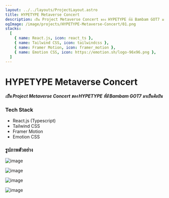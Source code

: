 ```yaml
---
layout: ../../layouts/ProjectLayout.astro
title: HYPETYPE Metaverse Concert
description: เป็น Project Metaverse Concert ของ HYPETYPE ที่มี Bambam GOT7 มาเป็นศิลปิน
ogImage: /image/projects/HYPETYPE-Metaverse-Concert/01.png
stacks:
  [
    { name: React.js, icon: react_ts },
    { name: Tailwind CSS, icon: tailwindcss },
    { name: Framer Motion, icon: framer_motion },
    { name: Emotion CSS, icon: https://emotion.sh/logo-96x96.png },
  ]
---
```


# HYPETYPE Metaverse Concert

##### เป็น Project Metaverse Concert ของ HYPETYPE ที่มี Bambam GOT7 มาเป็นศิลปิน

### Tech Stack

- React.js (Typescript)
- Tailwind CSS
- Framer Motion
- Emotion CSS

### รูปภาพตัวอย่าง

![image](/image/projects/HYPETYPE-Metaverse-Concert/01.png)

![image](/image/projects/HYPETYPE-Metaverse-Concert/02.png)

![image](/image/projects/HYPETYPE-Metaverse-Concert/03.png)

![image](/image/projects/HYPETYPE-Metaverse-Concert/04.png)

<!-- ![image](/image/projects/HYPETYPE-Metaverse-Concert/05.png) -->
